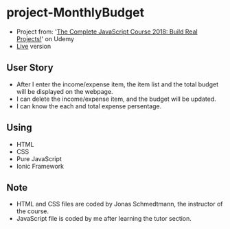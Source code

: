# project-MonthlyBudget
* Project from: '[The Complete JavaScript Course 2018: Build Real Projects!](https://www.udemy.com/the-complete-javascript-course/)' on Udemy
* [Live](https://pocoapocochen.github.io/project-MonthlyBudget/) version

## User Story
* After I enter the income/expense item, the item list and the total budget will be displayed on the webpage.
* I can delete the income/expense item, and the budget will be updated.
* I can know the each and total expense persentage.

## Using
* HTML
* CSS
* Pure JavaScript
* Ionic Framework

## Note
* HTML and CSS files are coded by Jonas Schmedtmann, the instructor of the course.
* JavaScript file is coded by me after learning the tutor section.
